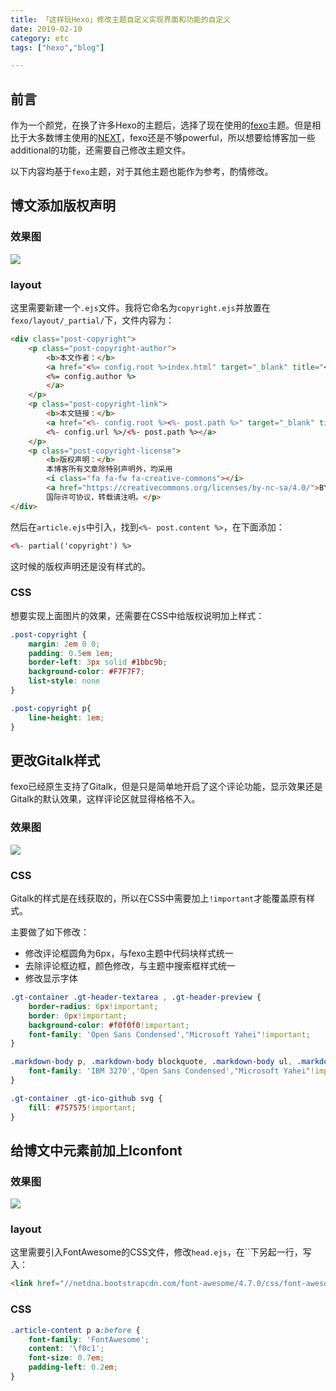 ```yaml
---
title: 「这样玩Hexo」修改主题自定义实现界面和功能的自定义
date: 2019-02-10
category: etc
tags: ["hexo","blog"]

---
```



## 前言

作为一个颜党，在换了许多Hexo的主题后，选择了现在使用的[fexo](https://github.com/forsigner/fexo)主题。但是相比于大多数博主使用的[NEXT](https://github.com/theme-next/hexo-theme-next)，fexo还是不够powerful，所以想要给博客加一些additional的功能，还需要自己修改主题文件。

以下内容均基于`fexo`主题，对于其他主题也能作为参考，酌情修改。

## 博文添加版权声明

### 效果图
![](http://pic.rhinoc.top/15497710761152.jpg)

### layout
这里需要新建一个`.ejs`文件。我将它命名为`copyright.ejs`并放置在`fexo/layout/_partial/`下，文件内容为：

```html
<div class="post-copyright">
    <p class="post-copyright-author">
        <b>本文作者：</b>
        <a href="<%= config.root %>index.html" target="_blank" title="<%= config.author %>">
        <%= config.author %>
        </a>
    </p>
    <p class="post-copyright-link">
        <b>本文链接：</b>
        <a href="<%- config.root %><%- post.path %>" target="_blank" title="<%= post.title %>">
        <%- config.url %>/<%- post.path %></a>
    </p>
    <p class="post-copyright-license">
        <b>版权声明：</b>
        本博客所有文章除特别声明外，均采用
        <i class="fa fa-fw fa-creative-commons"></i>
        <a href="https://creativecommons.org/licenses/by-nc-sa/4.0/">BY-NC-SA 4.0</a>
        国际许可协议，转载请注明。</p>
</div>
```

然后在`article.ejs`中引入，找到`<%- post.content %>`，在下面添加：  

```html
<%- partial('copyright') %>  
```

这时候的版权声明还是没有样式的。

### CSS

想要实现上面图片的效果，还需要在CSS中给版权说明加上样式：  

```css
.post-copyright {
    margin: 2em 0 0;
    padding: 0.5em 1em;
    border-left: 3px solid #1bbc9b;
    background-color: #F7F7F7;
    list-style: none
}

.post-copyright p{
	line-height: 1em;
}
```

## 更改Gitalk样式

fexo已经原生支持了Gitalk，但是只是简单地开启了这个评论功能，显示效果还是Gitalk的默认效果，这样评论区就显得格格不入。

### 效果图

![](http://pic.rhinoc.top/15497717354181.jpg)

### CSS

Gitalk的样式是在线获取的，所以在CSS中需要加上`!important`才能覆盖原有样式。

主要做了如下修改：

* 修改评论框圆角为6px，与fexo主题中代码块样式统一
* 去除评论框边框，颜色修改，与主题中搜索框样式统一
* 修改显示字体

```css
.gt-container .gt-header-textarea , .gt-header-preview {
    border-radius: 6px!important;
    border: 0px!important;
    background-color: #f0f0f0!important;
    font-family: 'Open Sans Condensed',"Microsoft Yahei"!important;
}

.markdown-body p, .markdown-body blockquote, .markdown-body ul, .markdown-body ol, .markdown-body dl, .markdown-body table, .markdown-body pre , .gt-container .gt-counts{
    font-family: 'IBM 3270','Open Sans Condensed',"Microsoft Yahei"!important;
}

.gt-container .gt-ico-github svg {
    fill: #757575!important;
}
```

## 给博文中元素前加上Iconfont

### 效果图

![](http://pic.rhinoc.top/15497729082670.jpg)

### layout

这里需要引入FontAwesome的CSS文件，修改`head.ejs`，在``下另起一行，写入：  

```html
<link href="//netdna.bootstrapcdn.com/font-awesome/4.7.0/css/font-awesome.min.css" rel="stylesheet"> 
```

### CSS

```css
.article-content p a:before {
    font-family: 'FontAwesome';
    content: '\f0c1';
    font-size: 0.7em;
	padding-left: 0.2em;
}  
```
